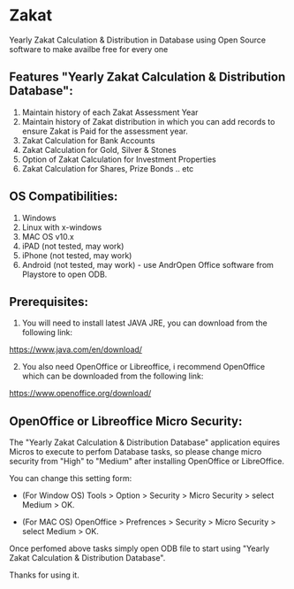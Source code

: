 # Zakat
Yearly Zakat Calculation &amp; Distribution in Database using Open Source software to make availbe free for every one


Features "Yearly Zakat Calculation &amp; Distribution Database":
----------------------------------------------------------------

1) Maintain history of each Zakat Assessment Year
2) Maintain history of Zakat distribution in which you can add records to ensure Zakat is Paid for the assessment year.
3) Zakat Calculation for Bank Accounts
4) Zakat Calculation for Gold, Silver & Stones
5) Option of Zakat Calculation for Investment Properties
6) Zakat Calculation for Shares, Prize Bonds .. etc


OS Compatibilities:
-------------------
1) Windows
2) Linux with x-windows
3) MAC OS v10.x
4) iPAD (not tested, may work)
5) iPhone (not tested, may work)
6) Android (not tested, may work) - use AndrOpen Office software from Playstore to open ODB.


Prerequisites:
--------------

1) You will need to install latest JAVA JRE, you can download from the following link:

https://www.java.com/en/download/

2) You also need OpenOffice or Libreoffice, i recommend OpenOffice which can be downloaded from the following link:

https://www.openoffice.org/download/


OpenOffice or Libreoffice Micro Security:
-----------------------------------------

The "Yearly Zakat Calculation &amp; Distribution Database" application equires Micros to execute to perfom Database tasks, so please change micro security from "High" to "Medium" after installing OpenOffice or LibreOffice.

You can change this setting form:

- (For Window OS) Tools > Option > Security > Micro Security > select Medium > OK.

- (For MAC OS) OpenOffice > Prefrences > Security > Micro Security > select Medium > OK.



Once perfomed above tasks simply open ODB file to start using "Yearly Zakat Calculation &amp; Distribution Database".


Thanks for using it.
